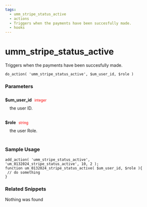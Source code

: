 ```yaml
---
tags: 
  - umm_stripe_status_active
  - actions
  - Triggers when the payments have been succesfully made.
  - hooks
---
```

# umm\_stripe\_status\_active
Triggers when the payments have been succesfully made.
<Badge text="Since 1.0.0" vertical="middle" />
``` php:no-line-numbers
do_action( 'umm_stripe_status_active', $um_user_id, $role )
```
<div class='hook-sep'></div>

### Parameters

<div style='padding: 10px 0px 10px;'>
<strong>$um_user_id</strong> <span style='color:red;font-size:12px;padding: 0px 5px 0px 5px' >integer</span>
<div style="margin-left:10px;padding: 10px 5px">the user ID.</div>
</div>
<div style='padding: 10px 0px 10px;'>
<strong>$role</strong> <span style='color:red;font-size:12px;padding: 0px 5px 0px 5px' >string</span>
<div style="margin-left:10px;padding: 10px 5px">the user Role.</div>
</div>
<div class='hook-sep'></div>



### Sample Usage

``` php:no-line-numbers
add_action( 'umm_stripe_status_active', 'um_0132024_stripe_status_active', 10, 2 );
function um_0132024_stripe_status_active( $um_user_id, $role ){
 // do something
}
```
<div class='hook-sep'></div>



### Related Snippets

Nothing was found

